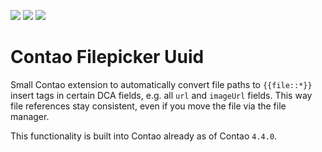 [![](https://img.shields.io/maintenance/yes/2016.svg)](https://github.com/fritzmg/contao-filepicker-uuid)
[![](https://img.shields.io/packagist/v/fritzmg/contao-filepicker-uuid.svg)](https://packagist.org/packages/fritzmg/contao-filepicker-uuid)
[![](https://img.shields.io/packagist/dt/fritzmg/contao-filepicker-uuid.svg)](https://packagist.org/packages/fritzmg/contao-filepicker-uuid)

Contao Filepicker Uuid
=====================

Small Contao extension to automatically convert file paths to `{{file::*}}` insert tags in certain DCA fields, e.g. all `url` and `imageUrl` fields. This way file references stay consistent, even if you move the file via the file manager.

This functionality is built into Contao already as of Contao `4.4.0`.
